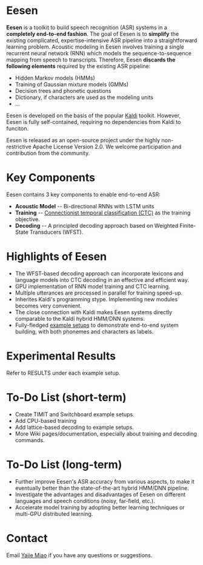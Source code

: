 # Eesen

**Eesen** is a toolkit to build speech recognition (ASR) systems in a **completely end-to-end fashion**. The goal of Eesen is to **simplify** the existing complicated, expertise-intensive ASR pipeline into a straightforward learning problem. Acoustic modeling in Eesen involves training a single recurrent neural network (RNN) which models the sequence-to-sequence mapping from speech to transcripts. Therefore, Eesen **discards the following elements** required by the existing ASR pipeline:

* Hidden Markov models (HMMs)
* Training of Gaussian mixture models (GMMs)
* Decision trees and phonetic questions
* Dictionary, if characters are used as the modeling units
* ...

Eesen is developed on the basis of the popular [Kaldi](http://kaldi.sourceforge.net/) toolkit. However, Eesen is fully self-contained, requiring no dependencies from Kaldi to funciton. 

Eesen is released as an open-source project under the highly non-restrictive Apache License Version 2.0. We welcome participation and contribution from the community.



# Key Components

Eesen contains 3 key components to enable end-to-end ASR:
* **Acoustic Model** -- Bi-directional RNNs with LSTM units
* **Training**       -- [Connectionist temporal classification (CTC)](http://www.machinelearning.org/proceedings/icml2006/047_Connectionist_Tempor.pdf) as the training objective.
* **Decoding**       -- A principled decoding approach based on Weighted Finite-State Transducers (WFST).  

# Highlights of Eesen

* The WFST-based decoding approach can incorporate lexicons and language models into CTC decoding in an effective and efficient way. 
* GPU implementation of RNN model training and CTC learning.
* Multiple utterances are processed in parallel for training speed-up.
* Inherites Kaldi's programming stype. Implementing new modules becomes very convenient. 
* The close connection with Kaldi makes Eesen systems directly comparable to the Kaldi hybrid HMM/DNN systems.
* Fully-fledged [example setups](https://github.com/yajiemiao/eesen/tree/master/asr_egs) to demonstrate end-to-end system building, with both phonemes and characters as labels.

# Experimental Results

Refer to RESULTS under each example setup.

# To-Do List (short-term)

* Create TIMIT and Switchboard example setups.
* Add CPU-based training
* Add lattice-based decoding to example setups.
* More Wiki pages/documentation, especially about training and decoding commands.

# To-Do List (long-term)

* Further improve Eesen's ASR accuracy from various aspects, to make it eventually better than the state-of-the-art hybrid HMM/DNN pipeline.
* Investigate the advantages and disadvantages of Eesen on different languages and speech conditions (noisy, far-field, etc.).
* Accelerate model training by adopting better learning techniques or multi-GPU distributed learning.

# Contact

Email [Yajie Miao](mailto:yajiemiao@gmail.com) if you have any questions or suggestions.

